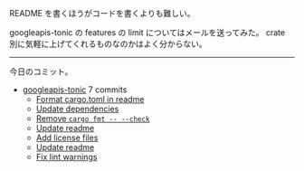 README を書くほうがコードを書くよりも難しい。

googleapis-tonic の features の limit についてはメールを送ってみた。 crate 別に気軽に上げてくれるものなのかはよく分からない。

---

今日のコミット。

- [googleapis-tonic](https://github.com/bouzuya/googleapis-tonic) 7 commits
  - [Format cargo.toml in readme](https://github.com/bouzuya/googleapis-tonic/commit/268876e251f62693dd160ad18f2ded0ccd14885b)
  - [Update dependencies](https://github.com/bouzuya/googleapis-tonic/commit/d5c5f9080711ea5cdd15749ebe4085e327803421)
  - [Remove `cargo fmt -- --check`](https://github.com/bouzuya/googleapis-tonic/commit/16fd8fab80d877345fcd4566ec1abf9dca41b585)
  - [Update readme](https://github.com/bouzuya/googleapis-tonic/commit/4d3bbb166807e09d2523b7c4fb0e708031f54fa9)
  - [Add license files](https://github.com/bouzuya/googleapis-tonic/commit/0da9561eba35939f687ff46f63b50017aa049e06)
  - [Update readme](https://github.com/bouzuya/googleapis-tonic/commit/92fb690fb2737a668d00c57087d0ccc741381bcc)
  - [Fix lint warnings](https://github.com/bouzuya/googleapis-tonic/commit/376d5418a5deaa2cdbfd577517c5efd90d8ccf7f)


